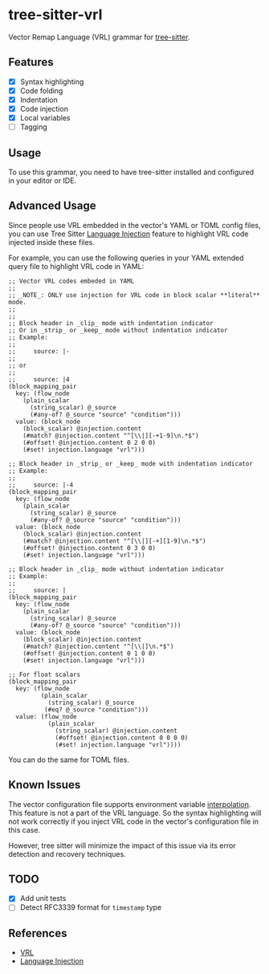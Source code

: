 # tree-sitter-vrl

Vector Remap Language (VRL) grammar for [tree-sitter](https://github.com/tree-sitter/tree-sitter).

## Features

- [x] Syntax highlighting
- [x] Code folding
- [x] Indentation
- [x] Code injection
- [x] Local variables
- [ ] Tagging

## Usage

To use this grammar, you need to have tree-sitter installed and configured in your editor or IDE.

## Advanced Usage

Since people use VRL embedded in the vector's YAML or TOML config files, you can use Tree Sitter
[Language Injection] feature to highlight VRL code injected inside these files.

For example, you can use the following queries in your YAML extended query file to highlight VRL
code in YAML:

```query
;; Vector VRL codes embeded in YAML
;;
;; _NOTE_: ONLY use injection for VRL code in block scalar **literal** mode.
;;
;;
;; Block header in _clip_ mode with indentation indicator
;; Or in _strip_ or _keep_ mode without indentation indicator
;; Example:
;;
;;     source: |-
;;
;; or
;;
;;     source: |4
(block_mapping_pair
  key: (flow_node
    (plain_scalar
      (string_scalar) @_source
      (#any-of? @_source "source" "condition")))
  value: (block_node
    (block_scalar) @injection.content
    (#match? @injection.content "^[\\|][-+1-9]\n.*$")
    (#offset! @injection.content 0 2 0 0)
    (#set! injection.language "vrl")))

;; Block header in _strip_ or _keep_ mode with indentation indicator
;; Example:
;;
;;     source: |-4
(block_mapping_pair
  key: (flow_node
    (plain_scalar
      (string_scalar) @_source
      (#any-of? @_source "source" "condition")))
  value: (block_node
    (block_scalar) @injection.content
    (#match? @injection.content "^[\\|][-+][1-9]\n.*$")
    (#offset! @injection.content 0 3 0 0)
    (#set! injection.language "vrl")))

;; Block header in _clip_ mode without indentation indicator
;; Example:
;;
;;     source: |
(block_mapping_pair
  key: (flow_node
    (plain_scalar
      (string_scalar) @_source
      (#any-of? @_source "source" "condition")))
  value: (block_node
    (block_scalar) @injection.content
    (#match? @injection.content "^[\\|]\n.*$")
    (#offset! @injection.content 0 1 0 0)
    (#set! injection.language "vrl")))

;; For float scalars
(block_mapping_pair
  key: (flow_node
         (plain_scalar
           (string_scalar) @_source
          (#eq? @_source "condition")))
  value: (flow_node
           (plain_scalar
             (string_scalar) @injection.content
             (#offset! @injection.content 0 0 0 0)
             (#set! injection.language "vrl"))))
```

You can do the same for TOML files.

## Known Issues

The vector configuration file supports environment variable [interpolation]. This feature is not a
part of the VRL language. So the syntax highlighting will not work correctly if you inject VRL
code in the vector's configuration file in this case.

However, tree sitter will minimize the impact of this issue via its error detection and recovery
techniques.

## TODO

- [x] Add unit tests
- [ ] Detect RFC3339 format for `timestamp` type

## References

- [VRL](https://vrl.dev/)
- [Language Injection]

[Language Injection]: https://tree-sitter.github.io/tree-sitter/syntax-highlighting#language-injection
[interpolation]: https://vector.dev/docs/reference/configuration/#environment-variables
